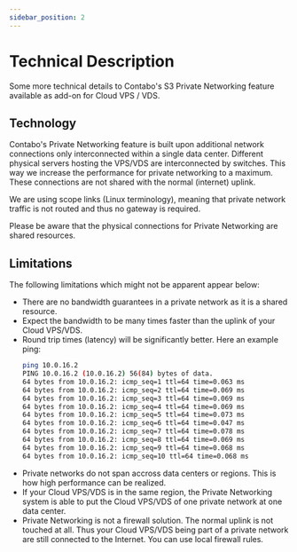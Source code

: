 ```yaml
---
sidebar_position: 2
---
```


# Technical Description

Some more technical details to Contabo's S3 Private Networking feature available as add-on for Cloud VPS / VDS.

## Technology

Contabo's Private Networking feature is built upon additional network connections only interconnected within a single data center. Different physical servers hosting the VPS/VDS are interconnected by switches. This way we increase the performance for private networking to a maximum. These connections are not shared with the normal (internet) uplink.

We are using scope links (Linux terminology), meaning that private network traffic is not routed and thus no gateway is required.

Please be aware that the physical connections for Private Networking are shared resources.

## Limitations

The following limitations which might not be apparent appear below:

* There are no bandwidth guarantees in a private network as it is a shared resource.
* Expect the bandwidth to be many times faster than the uplink of your Cloud VPS/VDS.
* Round trip times (latency) will be significantly better. Here an example ping:
  ```sh
  ping 10.0.16.2
  PING 10.0.16.2 (10.0.16.2) 56(84) bytes of data.
  64 bytes from 10.0.16.2: icmp_seq=1 ttl=64 time=0.063 ms
  64 bytes from 10.0.16.2: icmp_seq=2 ttl=64 time=0.069 ms
  64 bytes from 10.0.16.2: icmp_seq=3 ttl=64 time=0.069 ms
  64 bytes from 10.0.16.2: icmp_seq=4 ttl=64 time=0.069 ms
  64 bytes from 10.0.16.2: icmp_seq=5 ttl=64 time=0.073 ms
  64 bytes from 10.0.16.2: icmp_seq=6 ttl=64 time=0.047 ms
  64 bytes from 10.0.16.2: icmp_seq=7 ttl=64 time=0.078 ms
  64 bytes from 10.0.16.2: icmp_seq=8 ttl=64 time=0.069 ms
  64 bytes from 10.0.16.2: icmp_seq=9 ttl=64 time=0.068 ms
  64 bytes from 10.0.16.2: icmp_seq=10 ttl=64 time=0.068 ms
  ```
* Private networks do not span accross data centers or regions. This is how high performance can be realized.
* If your Cloud VPS/VDS is in the same region, the Private Networking system is able to put the Cloud VPS/VDS of one private network at one data center.
* Private Networking is not a firewall solution. The normal uplink is not touched at all. Thus your Cloud VPS/VDS being part of a private network are still connected to the Internet. You can use local firewall rules.
